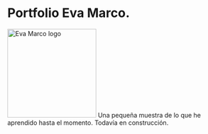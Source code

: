 # Portfolio Eva Marco.


<img src="_src/assets/images/eva_log.png" alt="Eva Marco logo" height="200px">
Una pequeña muestra de lo que he aprendido hasta el momento.
Todavía en construcción.
